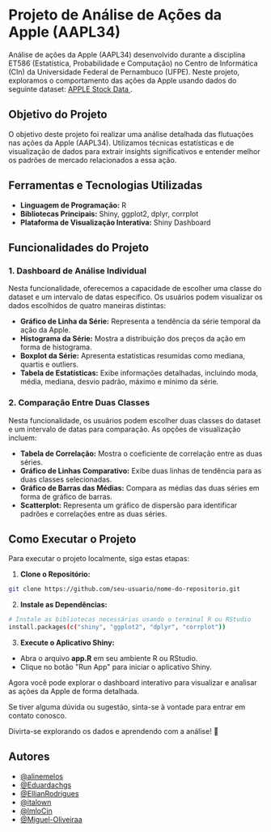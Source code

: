 # Projeto de Análise de Ações da Apple (AAPL34)
Análise de ações da Apple (AAPL34) desenvolvido durante a disciplina ET586 (Estatística, Probabilidade e Computação) no Centro de Informática (CIn) da Universidade Federal de Pernambuco (UFPE). Neste projeto, exploramos o comportamento das ações da Apple usando dados do seguinte dataset: [APPLE Stock Data
](https://www.kaggle.com/datasets/varpit94/apple-stock-data-updated-till-22jun2021).

## Objetivo do Projeto
O objetivo deste projeto foi realizar uma análise detalhada das flutuações nas ações da Apple (AAPL34). Utilizamos técnicas estatísticas e de visualização de dados para extrair insights significativos e entender melhor os padrões de mercado relacionados a essa ação.

## Ferramentas e Tecnologias Utilizadas
- __Linguagem de Programação:__ R
- __Bibliotecas Principais:__ Shiny, ggplot2, dplyr, corrplot
- __Plataforma de Visualização Interativa:__ Shiny Dashboard

## Funcionalidades do Projeto
### 1. Dashboard de Análise Individual
Nesta funcionalidade, oferecemos a capacidade de escolher uma classe do dataset e um intervalo de datas específico. Os usuários podem visualizar os dados escolhidos de quatro maneiras distintas:

- __Gráfico de Linha da Série:__ Representa a tendência da série temporal da ação da Apple.
- __Histograma da Série:__ Mostra a distribuição dos preços da ação em forma de histograma.
- __Boxplot da Série:__ Apresenta estatísticas resumidas como mediana, quartis e outliers.
- __Tabela de Estatísticas:__ Exibe informações detalhadas, incluindo moda, média, mediana, desvio padrão, máximo e mínimo da série.  
### 2. Comparação Entre Duas Classes
Nesta funcionalidade, os usuários podem escolher duas classes do dataset e um intervalo de datas para comparação. As opções de visualização incluem:

- __Tabela de Correlação:__ Mostra o coeficiente de correlação entre as duas séries.
- __Gráfico de Linhas Comparativo:__ Exibe duas linhas de tendência para as duas classes selecionadas.
- __Gráfico de Barras das Médias:__ Compara as médias das duas séries em forma de gráfico de barras.
- __Scatterplot:__ Representa um gráfico de dispersão para identificar padrões e correlações entre as duas séries.
## Como Executar o Projeto
Para executar o projeto localmente, siga estas etapas:

1. __Clone o Repositório:__

```bash
git clone https://github.com/seu-usuario/nome-do-repositorio.git
```
2. __Instale as Dependências:__

```bash
# Instale as bibliotecas necessárias usando o terminal R ou RStudio
install.packages(c("shiny", "ggplot2", "dplyr", "corrplot"))
```
3. __Execute o Aplicativo Shiny:__

- Abra o arquivo __app.R__ em seu ambiente R ou RStudio.
- Clique no botão "Run App" para iniciar o aplicativo Shiny.

Agora você pode explorar o dashboard interativo para visualizar e analisar as ações da Apple de forma detalhada.

Se tiver alguma dúvida ou sugestão, sinta-se à vontade para entrar em contato conosco.

Divirta-se explorando os dados e aprendendo com a análise! 🚀

## Autores

- [@alinemelos](https://github.com/alinemelos)
- [@Eduardachgs](https://github.com/Eduardachgs)
- [@EllianRodrigues](https://github.com/EllianRodrigues)
- [@italown](https://github.com/italown)
- [@lmloCin](https://github.com/lmloCin)
- [@Miguel-Oliveiraa](https://github.com/Miguel-Oliveiraa)
